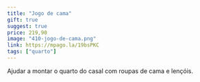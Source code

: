 ```yaml
---
title: "Jogo de cama"
gift: true
suggest: true
price: 219,90
image: "410-jogo-de-cama.png"
link: https://mpago.la/19bsPKC
tags: ["quarto"]
---
```


Ajudar a montar o quarto do casal com roupas de cama e lençóis.
